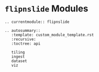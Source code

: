 # `flipnslide` Modules

```{eval-rst}
.. currentmodule:: flipnslide

.. autosummary::
   :template: custom_module_template.rst
   :recursive:
   :toctree: api

   tiling
   ingest
   dataset
   viz
```